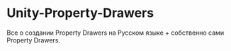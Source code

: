 # Unity-Property-Drawers
Все о создании Property Drawers на Русском языке + собственно сами Property Drawers.
